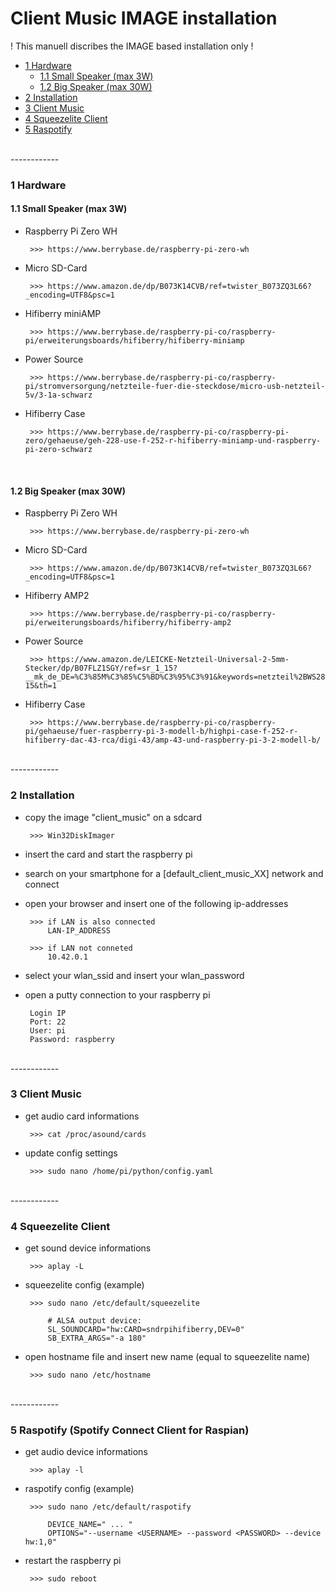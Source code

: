 # Client Music IMAGE installation

! This manuell discribes the IMAGE based installation only !

   * <a href="#1 Hardware">1 Hardware</a>
      * <a href="#1.1 Small Speaker (max 3W)">1.1 Small Speaker (max 3W)</a>
      * <a href="#1.2 Big Speaker (max 30W)">1.2 Big Speaker (max 30W)</a>     
   * <a href="#2 Installation">2 Installation</a>
   * <a href="#3 Client Music">3 Client Music</a>
   * <a href="#4 Squeezelite Client">4 Squeezelite Client</a>
   * <a href="#5 Raspotify">5 Raspotify</a>

</br>
------------
</br>

<a name="1 Hardware"></a>

### 1 Hardware

<a name="1.1 Small Speaker (max 3W)"></a>

#### 1.1 Small Speaker (max 3W)

- Raspberry Pi Zero WH

       >>> https://www.berrybase.de/raspberry-pi-zero-wh

- Micro SD-Card

       >>> https://www.amazon.de/dp/B073K14CVB/ref=twister_B073ZQ3L66?_encoding=UTF8&psc=1

- Hifiberry miniAMP

       >>> https://www.berrybase.de/raspberry-pi-co/raspberry-pi/erweiterungsboards/hifiberry/hifiberry-miniamp

- Power Source

       >>> https://www.berrybase.de/raspberry-pi-co/raspberry-pi/stromversorgung/netzteile-fuer-die-steckdose/micro-usb-netzteil-5v/3-1a-schwarz

- Hifiberry Case

       >>> https://www.berrybase.de/raspberry-pi-co/raspberry-pi-zero/gehaeuse/geh-228-use-f-252-r-hifiberry-miniamp-und-raspberry-pi-zero-schwarz

</br>

<a name="1.2 Big Speaker (max 30W)"></a>

#### 1.2 Big Speaker (max 30W)

- Raspberry Pi Zero WH

       >>> https://www.berrybase.de/raspberry-pi-zero-wh

- Micro SD-Card

       >>> https://www.amazon.de/dp/B073K14CVB/ref=twister_B073ZQ3L66?_encoding=UTF8&psc=1

- Hifiberry AMP2 

       >>> https://www.berrybase.de/raspberry-pi-co/raspberry-pi/erweiterungsboards/hifiberry/hifiberry-amp2

- Power Source

       >>> https://www.amazon.de/LEICKE-Netzteil-Universal-2-5mm-Stecker/dp/B07FLZ1SGY/ref=sr_1_15?__mk_de_DE=%C3%85M%C3%85%C5%BD%C3%95%C3%91&keywords=netzteil%2BWS2811&qid=1571760422&sr=8-15&th=1

- Hifiberry Case

       >>> https://www.berrybase.de/raspberry-pi-co/raspberry-pi/gehaeuse/fuer-raspberry-pi-3-modell-b/highpi-case-f-252-r-hifiberry-dac-43-rca/digi-43/amp-43-und-raspberry-pi-3-2-modell-b/

</br>
------------
</br>

<a name="2 Installation"></a>

### 2 Installation 

- copy the image "client_music" on a sdcard

       >>> Win32DiskImager

- insert the card and start the raspberry pi

- search on your smartphone for a [default_client_music_XX] network and connect

- open your browser and insert one of the following ip-addresses

       >>> if LAN is also connected      
           LAN-IP_ADDRESS

       >>> if LAN not conneted
           10.42.0.1 

- select your wlan_ssid and insert your wlan_password

- open a putty connection to your raspberry pi

       Login IP
       Port: 22
       User: pi
       Password: raspberry

</br>
------------
</br>

<a name="3 Client Music"></a>

### 3 Client Music 

- get audio card informations

       >>> cat /proc/asound/cards

- update config settings 

       >>> sudo nano /home/pi/python/config.yaml

</br>
------------
</br>

<a name="4 Squeezelite Client"></a>

### 4 Squeezelite Client

- get sound device informations

       >>> aplay -L

- squeezelite config (example)

       >>> sudo nano /etc/default/squeezelite

           # ALSA output device:
	       SL_SOUNDCARD="hw:CARD=sndrpihifiberry,DEV=0"
	       SB_EXTRA_ARGS="-a 180"

- open hostname file and insert new name (equal to squeezelite name)

       >>> sudo nano /etc/hostname

</br>
------------
</br>

<a name="5 Raspotify"></a>

### 5 Raspotify (Spotify Connect Client for Raspian)

- get audio device informations

       >>> aplay -l

- raspotify config (example)

       >>> sudo nano /etc/default/raspotify

	       DEVICE_NAME=" ... " 
	       OPTIONS="--username <USERNAME> --password <PASSWORD> --device hw:1,0"

- restart the raspberry pi

       >>> sudo reboot